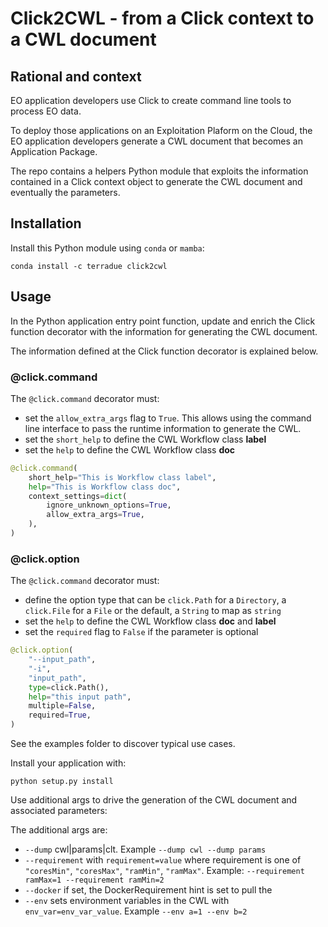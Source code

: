 # Click2CWL - from a Click context to a CWL document

## Rational and context

EO application developers use Click to create command line tools to process EO data.

To deploy those applications on an Exploitation Plaform on the Cloud, the EO application developers generate a CWL document that becomes an Application Package.

The repo contains a helpers Python module that exploits the information contained in a Click context object to generate the CWL document and eventually the parameters.

## Installation

Install this Python module using `conda` or `mamba`:

```console
conda install -c terradue click2cwl
```

## Usage

In the Python application entry point function, update and enrich the Click function decorator with the information for generating the CWL document.

The information defined at the Click function decorator is explained below.

### @click.command

The `@click.command` decorator must:

- set the `allow_extra_args` flag to `True`. This allows using the command line interface to pass the runtime information to generate the CWL.
- set the `short_help` to define the CWL Workflow class **label**
- set the `help` to define the CWL Workflow class **doc**

```python
@click.command(
    short_help="This is Workflow class label",
    help="This is Workflow class doc",
    context_settings=dict(
        ignore_unknown_options=True,
        allow_extra_args=True,
    ),
)
```

### @click.option

The `@click.command` decorator must:

- define the option type that can be `click.Path` for a `Directory`, a `click.File` for a `File` or the default, a `String` to map as `string`
- set the `help` to define the CWL Workflow class **doc** and **label**
- set the `required` flag to `False` if the parameter is optional

```python
@click.option(
    "--input_path",
    "-i",
    "input_path",
    type=click.Path(),
    help="this input path",
    multiple=False,
    required=True,
)
```

See the examples folder to discover typical use cases.

Install your application with:

```console
python setup.py install
```

Use additional args to drive the generation of the CWL document and associated parameters:

The additional args are:

- `--dump` cwl|params|clt. Example `--dump cwl --dump params`
- `--requirement` with `requirement=value` where requirement is one of `"coresMin"`, `"coresMax"`, `"ramMin"`, `"ramMax"`. Example: 
 `--requirement ramMax=1 --requirement ramMin=2`
 - `--docker` <docker image> if set, the DockerRequirement hint is set to pull the <docker image> 
 - `--env` sets environment variables in the CWL with `env_var=env_var_value`. Example `--env a=1 --env b=2`